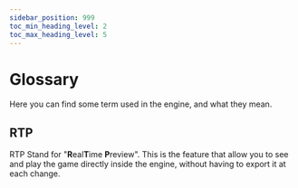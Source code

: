 ```yaml
---
sidebar_position: 999
toc_min_heading_level: 2
toc_max_heading_level: 5
---
```


# Glossary

Here you can find some term used in the engine, and what they mean.

## RTP

RTP Stand for "**R**eal**T**ime **P**review". This is the feature that allow you to see and play the game directly inside the engine, without having to export it at each change.
